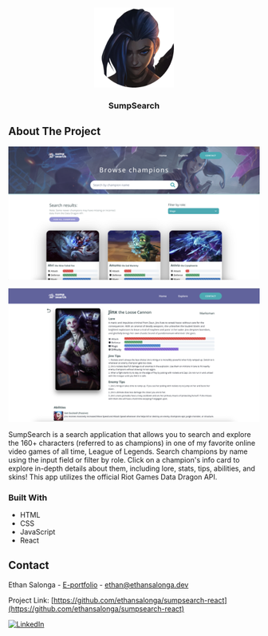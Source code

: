 <a name="readme-top"></a>

<!-- PROJECT LOGO -->
<br />
<div align="center">
  <img src="/public/logo.png" alt="Logo" width="160" height="160">

  <h3 align="center">SumpSearch</h3>
</div>

<!-- ABOUT THE PROJECT -->

## About The Project

[![product-screenshot]](https://jovial-kashata-efb2eb.netlify.app/)

[![product-screenshot2]](https://jovial-kashata-efb2eb.netlify.app/champion-info/Jinx)

SumpSearch is a search application that allows you to search and explore the 160+ characters (referred to as champions) in one of my favorite online video games of all time, League of Legends. Search champions by name using the input field or filter by role. Click on a champion's info card to explore in-depth details about them, including lore, stats, tips, abilities, and skins! This app utilizes the official Riot Games Data Dragon API.

### Built With

- HTML
- CSS
- JavaScript
- React

<!-- CONTACT -->

## Contact

Ethan Salonga - [E-portfolio](https://ethansalonga.dev/) - ethan@ethansalonga.dev

Project Link: [https://github.com/ethansalonga/sumpsearch-react](https://github.com/ethansalonga/sumpsearch-react)

[![LinkedIn][linkedin-shield]][linkedin-url]

<!-- MARKDOWN LINKS & IMAGES -->

[linkedin-shield]: https://img.shields.io/badge/-LinkedIn-black.svg?style=for-the-badge&logo=linkedin&colorB=555
[linkedin-url]: https://www.linkedin.com/in/ethan-salonga/
[product-screenshot]: src/assets/screenshot.png
[product-screenshot2]: src/assets/screenshot2.png
[react.js]: https://img.shields.io/badge/React-20232A?style=for-the-badge&logo=react&logoColor=61DAFB
[react-url]: https://reactjs.org/
